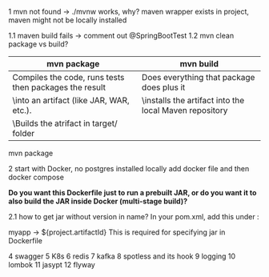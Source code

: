 1 mvn not found -> ./mvnw works, why?
maven wrapper exists in project, maven might not be locally installed

1.1 maven build fails -> comment out @SpringBootTest
1.2 mvn clean package vs build?

| mvn package                                            | mvn build                                              |
|--------------------------------------------------------|--------------------------------------------------------|
| Compiles the code, runs tests then packages the result | Does everything that package does plus it              |
| \into an artifact (like JAR, WAR, etc.).               | \installs the artifact into the local Maven repository |
| \Builds the atrifact in target/ folder                 |                                                        |

mvn package
 
2 start with Docker, no postgres installed locally
add docker file
and then docker compose

**Do you want this Dockerfile just to run a prebuilt JAR, or do you want it
to also build the JAR inside Docker (multi-stage build)?**

2.1 how to get jar without version in name?
In your pom.xml, add this under <build>:

<build>
    <finalName>myapp</finalName> -> ${project.artifactId}
</build>
This is required for specifying jar in Dockerfile

4 swagger
5 K8s
6 redis
7 kafka
8 spotless and its hook
9 logging
10 lombok
11 jasypt
12 flyway
